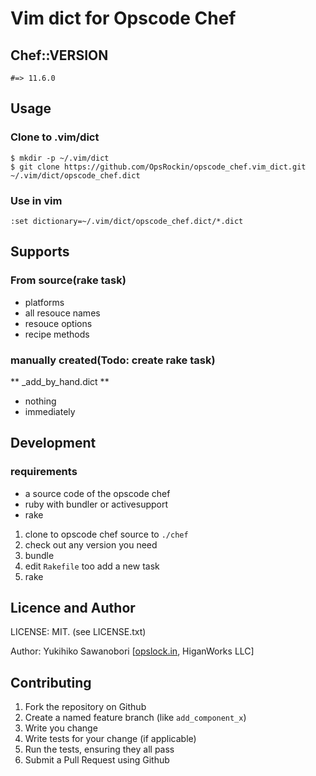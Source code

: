 # Vim dict for Opscode Chef


## Chef::VERSION

`#=> 11.6.0`

## Usage

### Clone to .vim/dict

```
$ mkdir -p ~/.vim/dict
$ git clone https://github.com/OpsRockin/opscode_chef.vim_dict.git ~/.vim/dict/opscode_chef.dict
```

### Use in vim

`:set dictionary=~/.vim/dict/opscode_chef.dict/*.dict`


## Supports

### From source(rake task)

- platforms
- all resouce names
- resouce options
- recipe methods

### manually created(Todo: create rake task)

** _add_by_hand.dict **

- nothing
- immediately


## Development

### requirements

-  a source code of the opscode chef
- ruby with bundler or activesupport
- rake



1. clone to opscode chef source to `./chef`
2. check out any version you need
2. bundle
3. edit `Rakefile` too add a new task
4. rake



## Licence and Author

LICENSE: MIT. (see LICENSE.txt)

Author: Yukihiko Sawanobori [[opslock.in](http://opsrock.in/), HiganWorks LLC]


Contributing
------------

1. Fork the repository on Github
2. Create a named feature branch (like `add_component_x`)
3. Write you change
4. Write tests for your change (if applicable)
5. Run the tests, ensuring they all pass
6. Submit a Pull Request using Github

